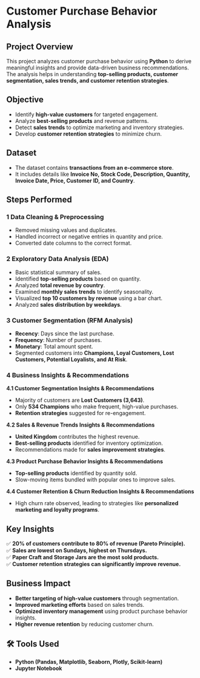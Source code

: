 # Customer Purchase Behavior Analysis 

##  Project Overview
This project analyzes customer purchase behavior using **Python** to derive meaningful insights and provide data-driven business recommendations.  
The analysis helps in understanding **top-selling products, customer segmentation, sales trends, and customer retention strategies**.

##  Objective
- Identify **high-value customers** for targeted engagement.
- Analyze **best-selling products** and revenue patterns.
- Detect **sales trends** to optimize marketing and inventory strategies.
- Develop **customer retention strategies** to minimize churn.

##  Dataset
- The dataset contains **transactions from an e-commerce store**.
- It includes details like **Invoice No, Stock Code, Description, Quantity, Invoice Date, Price, Customer ID, and Country**.

##  Steps Performed
### 1️ Data Cleaning & Preprocessing  
- Removed missing values and duplicates.  
- Handled incorrect or negative entries in quantity and price.  
- Converted date columns to the correct format.

### 2️ Exploratory Data Analysis (EDA)  
- Basic statistical summary of sales.  
- Identified **top-selling products** based on quantity.  
- Analyzed **total revenue by country**.  
- Examined **monthly sales trends** to identify seasonality.  
- Visualized **top 10 customers by revenue** using a bar chart.  
- Analyzed **sales distribution by weekdays**.  

### 3️ Customer Segmentation (RFM Analysis)  
- **Recency**: Days since the last purchase.  
- **Frequency**: Number of purchases.  
- **Monetary**: Total amount spent.  
- Segmented customers into **Champions, Loyal Customers, Lost Customers, Potential Loyalists, and At Risk**.

### 4️ Business Insights & Recommendations  
**4.1 Customer Segmentation Insights & Recommendations**  
- Majority of customers are **Lost Customers (3,643)**.  
- Only **534 Champions** who make frequent, high-value purchases.  
- **Retention strategies** suggested for re-engagement.

**4.2 Sales & Revenue Trends Insights & Recommendations**  
- **United Kingdom** contributes the highest revenue.  
- **Best-selling products** identified for inventory optimization.  
- Recommendations made for **sales improvement strategies**.

**4.3 Product Purchase Behavior Insights & Recommendations**  
- **Top-selling products** identified by quantity sold.  
- Slow-moving items bundled with popular ones to improve sales.  

**4.4 Customer Retention & Churn Reduction Insights & Recommendations**  
- High churn rate observed, leading to strategies like **personalized marketing and loyalty programs**.  

##  Key Insights  
✅ **20% of customers contribute to 80% of revenue (Pareto Principle).**  
✅ **Sales are lowest on Sundays, highest on Thursdays.**  
✅ **Paper Craft and Storage Jars are the most sold products.**  
✅ **Customer retention strategies can significantly improve revenue.**  

##  Business Impact  
- **Better targeting of high-value customers** through segmentation.  
- **Improved marketing efforts** based on sales trends.  
- **Optimized inventory management** using product purchase behavior insights.  
- **Higher revenue retention** by reducing customer churn.  

## 🛠 Tools Used  
- **Python (Pandas, Matplotlib, Seaborn, Plotly, Scikit-learn)**  
- **Jupyter Notebook**  

